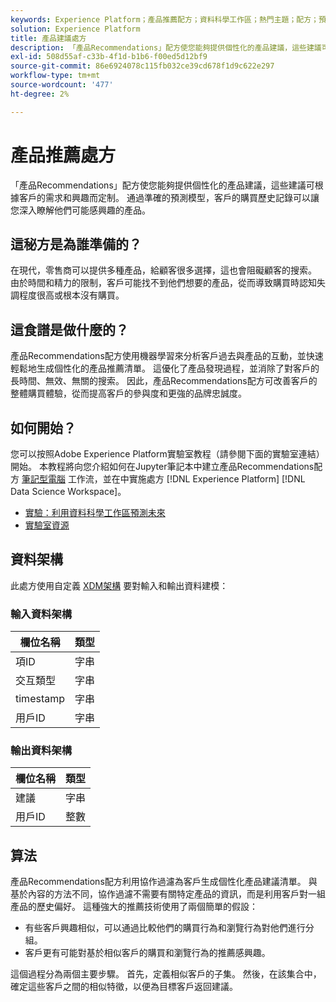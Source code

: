 ```yaml
---
keywords: Experience Platform；產品推薦配方；資料科學工作區；熱門主題；配方；預構建配方
solution: Experience Platform
title: 產品建議處方
description: 「產品Recommendations」配方使您能夠提供個性化的產品建議，這些建議可根據客戶的需求和興趣而定制。 通過準確的預測模型，客戶的購買歷史記錄可以讓您深入瞭解他們可能感興趣的產品。
exl-id: 508d55af-c33b-4f1d-b1b6-f00ed5d12bf9
source-git-commit: 86e6924078c115fb032ce39cd678f1d9c622e297
workflow-type: tm+mt
source-wordcount: '477'
ht-degree: 2%

---
```


# 產品推薦處方

「產品Recommendations」配方使您能夠提供個性化的產品建議，這些建議可根據客戶的需求和興趣而定制。 通過準確的預測模型，客戶的購買歷史記錄可以讓您深入瞭解他們可能感興趣的產品。

## 這秘方是為誰準備的？

在現代，零售商可以提供多種產品，給顧客很多選擇，這也會阻礙顧客的搜索。 由於時間和精力的限制，客戶可能找不到他們想要的產品，從而導致購買時認知失調程度很高或根本沒有購買。

## 這食譜是做什麼的？

產品Recommendations配方使用機器學習來分析客戶過去與產品的互動，並快速輕鬆地生成個性化的產品推薦清單。 這優化了產品發現過程，並消除了對客戶的長時間、無效、無關的搜索。 因此，產品Recommendations配方可改善客戶的整體購買體驗，從而提高客戶的參與度和更強的品牌忠誠度。

## 如何開始？

您可以按照Adobe Experience Platform實驗室教程（請參閱下面的實驗室連結）開始。 本教程將向您介紹如何在Jupyter筆記本中建立產品Recommendations配方 [筆記型電腦](../jupyterlab/create-a-model.md) 工作流，並在中實施處方 [!DNL Experience Platform] [!DNL Data Science Workspace]。

* [實驗：利用資料科學工作區預測未來](https://expleague.azureedge.net/labs/L777/index.html)
* [實驗室資源](https://github.com/adobe/experience-platform-dsw-reference/tree/master/Summit/2019/resources)

## 資料架構

此處方使用自定義 [XDM架構](../../xdm/schema/field-dictionary.md) 要對輸入和輸出資料建模：

### 輸入資料架構

| 欄位名稱 | 類型 |
| --- | --- |
| 項ID | 字串 |
| 交互類型 | 字串 |
| timestamp | 字串 |
| 用戶ID | 字串 |

### 輸出資料架構

| 欄位名稱 | 類型 |
| --- | --- |
| 建議 | 字串 |
| 用戶ID | 整數 |

## 算法

產品Recommendations配方利用協作過濾為客戶生成個性化產品建議清單。 與基於內容的方法不同，協作過濾不需要有關特定產品的資訊，而是利用客戶對一組產品的歷史偏好。 這種強大的推薦技術使用了兩個簡單的假設：
* 有些客戶興趣相似，可以通過比較他們的購買行為和瀏覽行為對他們進行分組。
* 客戶更有可能對基於相似客戶的購買和瀏覽行為的推薦感興趣。

這個過程分為兩個主要步驟。 首先，定義相似客戶的子集。 然後，在該集合中，確定這些客戶之間的相似特徵，以便為目標客戶返回建議。
